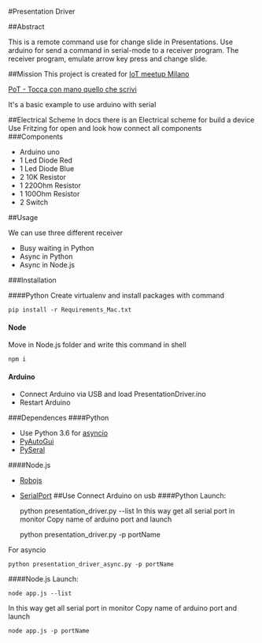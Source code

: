 #Presentation Driver

##Abstract

This is a remote command use for change slide in Presentations. 
Use arduino for send a command in serial-mode to a receiver program. The receiver program, emulate arrow key press and change slide.


##Mission
This project is created for [IoT meetup Milano](https://www.meetup.com/it-IT/IoT-Meetup-Milano/)

[PoT - Tocca con mano quello che scrivi](https://www.meetup.com/it-IT/IoT-Meetup-Milano/events/240049140/)

It's a basic example to use arduino with serial

##Electrical Scheme
In docs there is an Electrical scheme for build a device
Use Fritzing for open and look how connect all components
###Components
* Arduino uno
* 1 Led Diode Red
* 1 Led Diode Blue
* 2 10K Resistor
* 1 220Ohm Resistor
* 1 100Ohm Resistor
* 2 Switch

##Usage

We can use three different receiver

* Busy waiting in Python
* Async in Python
* Async in Node.js

###Installation

####Python
Create virtualenv and install packages with command

    pip install -r Requirements_Mac.txt
    
#### Node
Move in Node.js folder and write this command in shell

    npm i

#### Arduino
* Connect Arduino via USB and load PresentationDriver.ino
* Restart Arduino

###Dependences
####Python

* Use Python 3.6 for [asyncio](https://docs.python.org/3/library/asyncio.html)
* [PyAutoGui](https://github.com/asweigart/pyautogui)
* [PySeral](https://github.com/pyserial/pyserial)

####Node.js

* [Robojs](https://github.com/marcog83/RoboJS)
* [SerialPort](https://github.com/EmergingTechnologyAdvisors/node-serialport)
##Use
Connect Arduino on usb
####Python
Launch:

    python presentation_driver.py --list
In this way get all serial port in monitor
Copy name of arduino port and launch

    python presentation_driver.py -p portName
    
For asyncio

    python presentation_driver_async.py -p portName


####Node.js
Launch:

    node app.js --list
In this way get all serial port in monitor
Copy name of arduino port and launch

    node app.js -p portName
    
    